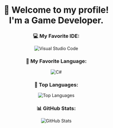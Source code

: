 <h1 align="center">
  👋 Welcome to my profile!
  <br>
  I'm a Game Developer.
</h1>

<h3 align="center">
  💻 My Favorite IDE:
</h3>

<p align="center">
  <img src="https://img.shields.io/badge/Visual%20Studio%20Code-0078d7.svg?style=for-the-badge&logo=visual-studio-code&logoColor=white" alt="Visual Studio Code">
</p>

<h3 align="center">
  🤖 My Favorite Language:
</h3>

<p align="center">
  <img src="https://img.shields.io/badge/c%23-%23239120.svg?style=for-the-badge&logo=csharp&logoColor=white" alt="C#"> 
</p>

<h3 align="center">
  💼 Top Languages:
</h3>

<p align="center">
  <img src="https://github-readme-stats.vercel.app/api/top-langs/?username=jien2&layout=compact" alt="Top Languages">
</p>

<h3 align="center">
  📊 GitHub Stats:
</h3>

<p align="center">
  <img src="https://github-readme-stats.vercel.app/api?username=jien2&show_icons=true&theme=radical" alt="GitHub Stats">
</p>
